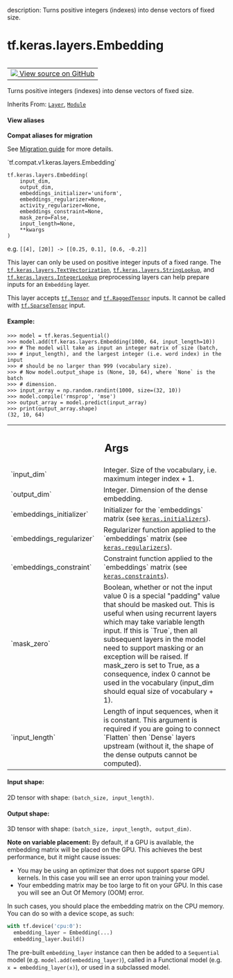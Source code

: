 description: Turns positive integers (indexes) into dense vectors of fixed size.

<div itemscope itemtype="http://developers.google.com/ReferenceObject">
<meta itemprop="name" content="tf.keras.layers.Embedding" />
<meta itemprop="path" content="Stable" />
<meta itemprop="property" content="__init__"/>
<meta itemprop="property" content="__new__"/>
</div>

# tf.keras.layers.Embedding

<!-- Insert buttons and diff -->

<table class="tfo-notebook-buttons tfo-api nocontent" align="left">
<td>
  <a target="_blank" href="https://github.com/keras-team/keras/tree/v2.9.0/keras/layers/core/embedding.py#L31-L222">
    <img src="https://www.tensorflow.org/images/GitHub-Mark-32px.png" />
    View source on GitHub
  </a>
</td>
</table>



Turns positive integers (indexes) into dense vectors of fixed size.

Inherits From: [`Layer`](../../../tf/keras/layers/Layer.md), [`Module`](../../../tf/Module.md)

<section class="expandable">
  <h4 class="showalways">View aliases</h4>
  <p>
<b>Compat aliases for migration</b>
<p>See
<a href="https://www.tensorflow.org/guide/migrate">Migration guide</a> for
more details.</p>
<p>`tf.compat.v1.keras.layers.Embedding`</p>
</p>
</section>

<pre class="devsite-click-to-copy prettyprint lang-py tfo-signature-link">
<code>tf.keras.layers.Embedding(
    input_dim,
    output_dim,
    embeddings_initializer=&#x27;uniform&#x27;,
    embeddings_regularizer=None,
    activity_regularizer=None,
    embeddings_constraint=None,
    mask_zero=False,
    input_length=None,
    **kwargs
)
</code></pre>



<!-- Placeholder for "Used in" -->

e.g. `[[4], [20]] -> [[0.25, 0.1], [0.6, -0.2]]`

This layer can only be used on positive integer inputs of a fixed range. The
<a href="../../../tf/keras/layers/TextVectorization.md"><code>tf.keras.layers.TextVectorization</code></a>, <a href="../../../tf/keras/layers/StringLookup.md"><code>tf.keras.layers.StringLookup</code></a>,
and <a href="../../../tf/keras/layers/IntegerLookup.md"><code>tf.keras.layers.IntegerLookup</code></a> preprocessing layers can help prepare
inputs for an `Embedding` layer.

This layer accepts <a href="../../../tf/Tensor.md"><code>tf.Tensor</code></a> and <a href="../../../tf/RaggedTensor.md"><code>tf.RaggedTensor</code></a> inputs. It cannot be
called with <a href="../../../tf/sparse/SparseTensor.md"><code>tf.SparseTensor</code></a> input.

#### Example:



```
>>> model = tf.keras.Sequential()
>>> model.add(tf.keras.layers.Embedding(1000, 64, input_length=10))
>>> # The model will take as input an integer matrix of size (batch,
>>> # input_length), and the largest integer (i.e. word index) in the input
>>> # should be no larger than 999 (vocabulary size).
>>> # Now model.output_shape is (None, 10, 64), where `None` is the batch
>>> # dimension.
>>> input_array = np.random.randint(1000, size=(32, 10))
>>> model.compile('rmsprop', 'mse')
>>> output_array = model.predict(input_array)
>>> print(output_array.shape)
(32, 10, 64)
```

<!-- Tabular view -->
 <table class="responsive fixed orange">
<colgroup><col width="214px"><col></colgroup>
<tr><th colspan="2"><h2 class="add-link">Args</h2></th></tr>

<tr>
<td>
`input_dim`
</td>
<td>
Integer. Size of the vocabulary,
i.e. maximum integer index + 1.
</td>
</tr><tr>
<td>
`output_dim`
</td>
<td>
Integer. Dimension of the dense embedding.
</td>
</tr><tr>
<td>
`embeddings_initializer`
</td>
<td>
Initializer for the `embeddings`
matrix (see <a href="../../../tf/keras/initializers.md"><code>keras.initializers</code></a>).
</td>
</tr><tr>
<td>
`embeddings_regularizer`
</td>
<td>
Regularizer function applied to
the `embeddings` matrix (see <a href="../../../tf/keras/regularizers.md"><code>keras.regularizers</code></a>).
</td>
</tr><tr>
<td>
`embeddings_constraint`
</td>
<td>
Constraint function applied to
the `embeddings` matrix (see <a href="../../../tf/keras/constraints.md"><code>keras.constraints</code></a>).
</td>
</tr><tr>
<td>
`mask_zero`
</td>
<td>
Boolean, whether or not the input value 0 is a special "padding"
value that should be masked out.
This is useful when using recurrent layers
which may take variable length input.
If this is `True`, then all subsequent layers
in the model need to support masking or an exception will be raised.
If mask_zero is set to True, as a consequence, index 0 cannot be
used in the vocabulary (input_dim should equal size of
vocabulary + 1).
</td>
</tr><tr>
<td>
`input_length`
</td>
<td>
Length of input sequences, when it is constant.
This argument is required if you are going to connect
`Flatten` then `Dense` layers upstream
(without it, the shape of the dense outputs cannot be computed).
</td>
</tr>
</table>



#### Input shape:

2D tensor with shape: `(batch_size, input_length)`.



#### Output shape:

3D tensor with shape: `(batch_size, input_length, output_dim)`.


**Note on variable placement:**
By default, if a GPU is available, the embedding matrix will be placed on
the GPU. This achieves the best performance, but it might cause issues:

- You may be using an optimizer that does not support sparse GPU kernels.
In this case you will see an error upon training your model.
- Your embedding matrix may be too large to fit on your GPU. In this case
you will see an Out Of Memory (OOM) error.

In such cases, you should place the embedding matrix on the CPU memory.
You can do so with a device scope, as such:

```python
with tf.device('cpu:0'):
  embedding_layer = Embedding(...)
  embedding_layer.build()
```

The pre-built `embedding_layer` instance can then be added to a `Sequential`
model (e.g. `model.add(embedding_layer)`), called in a Functional model
(e.g. `x = embedding_layer(x)`), or used in a subclassed model.

